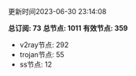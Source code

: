 更新时间2023-06-30 23:14:08

**总订阅: 73**
**总节点: 1011**
**有效节点: 359**
- v2ray节点: 292
- trojan节点: 55
- ss节点: 12
